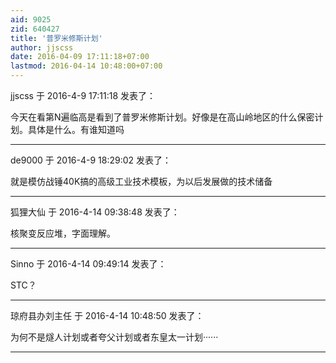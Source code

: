```yaml
---
aid: 9025
zid: 640427
title: '普罗米修斯计划'
author: jjscss
date: 2016-04-09 17:11:18+07:00
lastmod: 2016-04-14 10:48:00+07:00
---
```


jjscss 于 2016-4-9 17:11:18 发表了：

今天在看第N遍临高是看到了普罗米修斯计划。好像是在高山岭地区的什么保密计划。具体是什么。有谁知道吗

---------

de9000 于 2016-4-9 18:29:02 发表了：

就是模仿战锤40K搞的高级工业技术模板，为以后发展做的技术储备

---------

狐狸大仙 于 2016-4-14 09:38:48 发表了：

核聚变反应堆，字面理解。

---------

Sinno 于 2016-4-14 09:49:14 发表了：

STC？

---------

琼府县办刘主任 于 2016-4-14 10:48:50 发表了：

为何不是燧人计划或者夸父计划或者东皇太一计划······

---------

